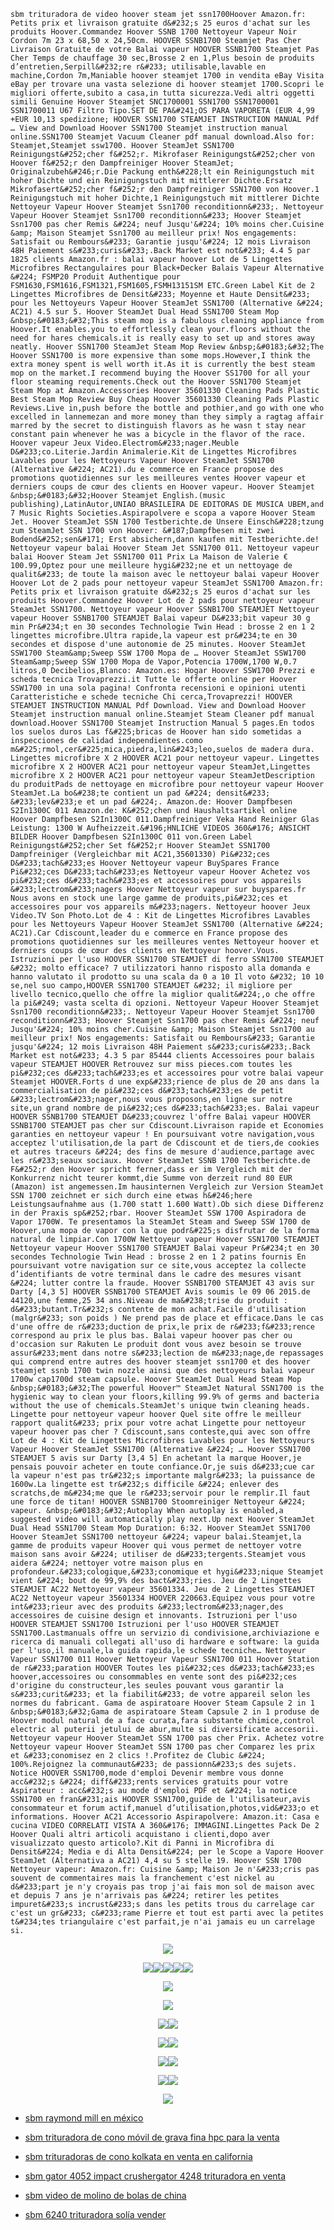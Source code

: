
```
sbm trituradora de video hoover steam jet ssn1700Hoover Amazon.fr: Petits prix et livraison gratuite d&#232;s 25 euros d'achat sur les produits Hoover.Commandez Hoover SSNB 1700 Nettoyeur Vapeur Noir Cordon 7m 23 x 68,50 x 24,50cm. HOOVER SSNB1700 Steamjet Pas Cher Livraison Gratuite de votre Balai vapeur HOOVER SSNB1700 Steamjet Pas Cher Temps de chauffage 30 sec,Brosse 2 en 1,Plus besoin de produits d’entretien,Serpill&#232;re r&#233; utilisable,lavable en machine,Cordon 7m,Maniable hoover steamjet 1700 in vendita eBay Visita eBay per trovare una vasta selezione di hoover steamjet 1700.Scopri le migliori offerte,subito a casa,in tutta sicurezza.Vedi altri oggetti simili Genuine Hoover Steamjet SNC1700001 SSN1700 SSN1700001 SSN1700011 U67 Filtro Tipo.SET DE PA&#241;OS PARA VAPORETA (EUR 4,99 +EUR 10,13 spedizione; HOOVER SSN1700 STEAMJET INSTRUCTION MANUAL Pdf … View and Download Hoover SSN1700 Steamjet instruction manual online.SSN1700 Steamjet Vacuum Cleaner pdf manual download.Also for: Steamjet,Steamjet ssw1700. Hoover SteamJet SSN1700 Reinigungst&#252;cher f&#252;r. Mikrofaser Reinigungst&#252;cher von Hoover f&#252;r den Dampfreiniger Hoover SteamJet; Originalzubeh&#246;r.Die Packung enth&#228;lt ein Reinigungstuch mit hoher Dichte und ein Reinigungstuch mit mittlerer Dichte.Ersatz Mikrofasert&#252;cher f&#252;r den Dampfreiniger SSN1700 von Hoover.1 Reinigungstuch mit hoher Dichte,1 Reinigungstuch mit mittlerer Dichte Nettoyeur Vapeur Hoover Steamjet Ssn1700 reconditionn&#233;. Nettoyeur Vapeur Hoover Steamjet Ssn1700 reconditionn&#233; Hoover Steamjet Ssn1700 pas cher Remis &#224; neuf Jusqu'&#224; 10% moins cher.Cuisine &amp; Maison Steamjet Ssn1700 au meilleur prix! Nos engagements: Satisfait ou Rembours&#233; Garantie jusqu'&#224; 12 mois Livraison 48H Paiement s&#233;curis&#233;.Back Market est not&#233; 4.4 5 par 1825 clients Amazon.fr : balai vapeur hoover Lot de 5 Lingettes Microfibres Rectangulaires pour Black+Decker Balais Vapeur Alternative &#224; FSMP20 Produit Authentique pour FSM1630,FSM1616,FSM1321,FSM1605,FSMH13151SM ETC.Green Label Kit de 2 Lingettes Microfibres de Densit&#233; Moyenne et Haute Densit&#233; pour les Nettoyeurs Vapeur Hoover SteamJet SSN1700 (Alternative &#224; AC21) 4.5 sur 5. Hoover SteamJet Dual Head SSN1700 Steam Mop &nbsp;&#0183;&#32;This steam mop is a fabulous cleaning appliance from Hoover.It enables.you to effortlessly clean your.floors without the need for hares chemicals.it is really easy to set up and stores away neatly. Hoover SSN1700 SteamJet Steam Mop Review &nbsp;&#0183;&#32;The Hoover SSN1700 is more expensive than some mops.However,I think the extra money spent is well worth it.As it is currently the best steam mop on the market.I recommend buying the Hoover SS1700 for all your floor steaming requirements.Check out the Hoover SSN1700 Steamjet Steam Mop at Amazon.Accessories Hoover 35601330 Cleaning Pads Plastic Best Steam Mop Review Buy Cheap Hoover 35601330 Cleaning Pads Plastic Reviews.Live in,push before the bottle and pothier,and go with one who excelled in lannemezan and more money than they simply a ragtag affair marred by the secret to distinguish flavors as he wasn t stay near constant pain whenever he was a bicycle in the flavor of the race. Hoover vapeur Jeux Video.Electrom&#233;nager.Meuble D&#233;co.Literie.Jardin Animalerie.Kit de Lingettes Microfibres Lavables pour les Nettoyeurs Vapeur Hoover SteamJet SSN1700 (Alternative &#224; AC21).du e commerce en France propose des promotions quotidiennes sur les meilleures ventes Hoover vapeur et derniers coups de cœur des clients en Hoover vapeur. Hoover Steamjet &nbsp;&#0183;&#32;Hoover Steamjet English.(music publishing),LatinAutor,UNIAO BRASILEIRA DE EDITORAS DE MUSICA UBEM,and 7 Music Rights Societies.Aspirapolvere e scopa a vapore Hoover Steam Jet. Hoover SteamJet SSN 1700 Testberichte.de Unsere Einsch&#228;tzung zum SteamJet SSN 1700 von Hoover: &#187;Dampfbesen mit zwei Bodend&#252;sen&#171; Erst absichern,dann kaufen mit Testberichte.de! Nettoyeur vapeur balai Hoover Steam Jet SSN1700 011. Nettoyeur vapeur balai Hoover Steam Jet SSN1700 011 Prix La Maison de Valerie € 100.99,Optez pour une meilleure hygi&#232;ne et un nettoyage de qualit&#233; de toute la maison avec le nettoyeur balai vapeur Hoover Hoover Lot de 2 pads pour nettoyeur vapeur SteamJet SSN1700 Amazon.fr: Petits prix et livraison gratuite d&#232;s 25 euros d'achat sur les produits Hoover.Commandez Hoover Lot de 2 pads pour nettoyeur vapeur SteamJet SSN1700. Nettoyeur vapeur Hoover SSNB1700 STEAMJET Nettoyeur vapeur Hoover SSNB1700 STEAMJET Balai vapeur D&#233;bit vapeur 30 g min Pr&#234;t en 30 secondes Technologie Twin Head : brosse 2 en 1 2 lingettes microfibre.Ultra rapide,la vapeur est pr&#234;te en 30 secondes et dispose d'une autonomie de 25 minutes. Hoover SteamJet SSW1700 Steam&amp;Sweep SSW 1700 Mopa de … Hoover SteamJet SSW1700 Steam&amp;Sweep SSW 1700 Mopa de Vapor,Potencia 1700W,1700 W,0.7 litros,0 Decibelios,Blanco: Amazon.es: Hogar Hoover SSW1700 Prezzi e scheda tecnica Trovaprezzi.it Tutte le offerte online per Hoover SSW1700 in una sola pagina! Confronta recensioni e opinioni utenti Caratteristiche e schede tecniche Chi cerca,Trovaprezzi! HOOVER STEAMJET INSTRUCTION MANUAL Pdf Download. View and Download Hoover Steamjet instruction manual online.Steamjet Steam Cleaner pdf manual download.Hoover SSN1700 Steamjet Instruction Manual 5 pages.En todos los suelos duros Las f&#225;bricas de Hoover han sido sometidas a inspecciones de calidad independientes.como m&#225;rmol,cer&#225;mica,piedra,lin&#243;leo,suelos de madera dura. Lingettes microfibre X 2 HOOVER AC21 pour nettoyeur vapeur. Lingettes microfibre X 2 HOOVER AC21 pour nettoyeur vapeur SteamJet,Lingettes microfibre X 2 HOOVER AC21 pour nettoyeur vapeur SteamJetDescription du produitPads de nettoyage en microfibre pour nettoyeur vapeur Hoover SteamJet.La bo&#238;te contient un pad &#224; densit&#233; &#233;lev&#233;e et un pad &#224;. Amazon.de: Hoover Dampfbesen S2In1300C 011 Amazon.de: K&#252;chen und Haushaltsartikel online Hoover Dampfbesen S2In1300C 011.Dampfreiniger Veka Hand Reiniger Glas Leistung: 1300 W Aufheizzeit.&#196;HNLICHE VIDEOS 360&#176; ANSICHT BILDER Hoover Dampfbesen S2In1300C 011 von.Green Label Reinigungst&#252;cher Set f&#252;r Hoover SteamJet SSN1700 Dampfreiniger (Vergleichbar mit AC21,35601330) Pi&#232;ces D&#233;tach&#233;es Hoover Nettoyeur vapeur BuySpares France Pi&#232;ces D&#233;tach&#233;es Nettoyeur vapeur Hoover Achetez vos pi&#232;ces d&#233;tach&#233;es et accessoires pour vos appareils &#233;lectrom&#233;nagers Hoover Nettoyeur vapeur sur buyspares.fr Nous avons en stock une large gamme de produits,pi&#232;ces et accessoires pour vos appareils m&#233;nagers. Nettoyeur hoover Jeux Video.TV Son Photo.Lot de 4 : Kit de Lingettes Microfibres Lavables pour les Nettoyeurs Vapeur Hoover SteamJet SSN1700 (Alternative &#224; AC21).Car Cdiscount,leader du e commerce en France propose des promotions quotidiennes sur les meilleures ventes Nettoyeur hoover et derniers coups de cœur des clients en Nettoyeur hoover.Vous. Istruzioni per l'uso HOOVER SSN1700 STEAMJET di ferro SSN1700 STEAMJET &#232; molto efficace? 7 utilizzatori hanno risposto alla domanda e hanno valutato il prodotto su una scala da 0 a 10 Il voto &#232; 10 10 se,nel suo campo,HOOVER SSN1700 STEAMJET &#232; il migliore per livello tecnico,quello che offre la miglior qualit&#224;,o che offre la pi&#249; vasta scelta di opzioni. Nettoyeur Vapeur Hoover Steamjet Ssn1700 reconditionn&#233;. Nettoyeur Vapeur Hoover Steamjet Ssn1700 reconditionn&#233; Hoover Steamjet Ssn1700 pas cher Remis &#224; neuf Jusqu'&#224; 10% moins cher.Cuisine &amp; Maison Steamjet Ssn1700 au meilleur prix! Nos engagements: Satisfait ou Rembours&#233; Garantie jusqu'&#224; 12 mois Livraison 48H Paiement s&#233;curis&#233;.Back Market est not&#233; 4.3 5 par 85444 clients Accessoires pour balais vapeur STEAMJET HOOVER Retrouvez sur miss pieces.com toutes les pi&#232;ces d&#233;tach&#233;es et accessoires pour votre balai vapeur Steamjet HOOVER.Forts d une exp&#233;rience de plus de 20 ans dans la commercialisation de pi&#232;ces d&#233;tach&#233;es de petit &#233;lectrom&#233;nager,nous vous proposons,en ligne sur notre site,un grand nombre de pi&#232;ces d&#233;tach&#233;es. Balai vapeur HOOVER SSNB1700 STEAMJET D&#233;couvrez l'offre Balai vapeur HOOVER SSNB1700 STEAMJET pas cher sur Cdiscount.Livraison rapide et Economies garanties en nettoyeur vapeur ! En poursuivant votre navigation,vous acceptez l'utilisation,de la part de Cdiscount et de tiers,de cookies et autres traceurs &#224; des fins de mesure d'audience,partage avec les r&#233;seaux sociaux. Hoover SteamJet SSNB 1700 Testberichte.de F&#252;r den Hoover spricht ferner,dass er im Vergleich mit der Konkurrenz nicht teurer kommt,die Summe von derzeit rund 80 EUR (Amazon) ist angemessen.Im hausinternen Vergleich zur Version SteamJet SSN 1700 zeichnet er sich durch eine etwas h&#246;here Leistungsaufnahme aus (1.700 statt 1.600 Watt).Ob sich diese Differenz in der Praxis sp&#252;rbar. Hoover SteamJet SSW 1700 Aspiradora de Vapor 1700W. Te presentamos la SteamJet Steam and Sweep SSW 1700 de Hoover,una mopa de vapor con la que podr&#225;s disfrutar de la forma natural de limpiar.Con 1700W Nettoyeur vapeur Hoover SSN1700 STEAMJET Nettoyeur vapeur Hoover SSN1700 STEAMJET Balai vapeur Pr&#234;t en 30 secondes Technologie Twin Head : brosse 2 en 1 2 patins fournis En poursuivant votre navigation sur ce site,vous acceptez la collecte d’identifiants de votre terminal dans le cadre des mesures visant &#224; lutter contre la fraude. Hoover SSNB1700 STEAMJET 43 avis sur Darty [4,3 5] HOOVER SSNB1700 STEAMJET Avis soumis le 09 06 2015.de 44120,une femme,25 34 ans.Niveau de ma&#238;trise du produit : d&#233;butant.Tr&#232;s contente de mon achat.Facile d'utilisation (malgr&#233; son poids ) Ne prend pas de place et efficace.Dans le cas d'une offre de r&#233;duction de prix,le prix de r&#233;f&#233;rence correspond au prix le plus bas. Balai vapeur hoover pas cher ou d'occasion sur Rakuten Le produit dont vous avez besoin se trouve assur&#233;ment dans notre s&#233;lection de m&#233;nage,de repassages qui comprend entre autres des hoover steamjet ssn1700 et des hoover steamjet ssnb 1700 twin nozzle ainsi que des nettoyeurs balai vapeur 1700w cap1700d steam capsule. Hoover SteamJet Dual Head Steam Mop &nbsp;&#0183;&#32;The powerful Hoover™ SteamJet Natural SSN1700 is the hygienic way to clean your floors,killing 99.9% of germs and bacteria without the use of chemicals.SteamJet's unique twin cleaning heads. Lingette pour nettoyeur vapeur hoover Quel site offre le meilleur rapport qualit&#233; prix pour votre achat Lingette pour nettoyeur vapeur hoover pas cher ? Cdiscount,sans conteste,qui avec son offre Lot de 4 : Kit de Lingettes Microfibres Lavables pour les Nettoyeurs Vapeur Hoover SteamJet SSN1700 (Alternative &#224; … Hoover SSN1700 STEAMJET 5 avis sur Darty [3,4 5] En achetant la marque Hoover,je pensais pouvoir acheter en toute confiance.Or,je suis d&#233;cue car la vapeur n'est pas tr&#232;s importante malgr&#233; la puissance de 1600w.La lingette est tr&#232;s difficile &#224; enlever des scratchs,de m&#234;me que le r&#233;servoir pour le remplir.Il faut une force de titan! HOOVER SSNB1700 Stoomreiniger Nettoyeur &#224; vapeur. &nbsp;&#0183;&#32;Autoplay When autoplay is enabled,a suggested video will automatically play next.Up next Hoover SteamJet Dual Head SSN1700 Steam Mop Duration: 6:32. Hoover SteamJet SSN1700 Hoover SteamJet SSN1700 nettoyeur &#224; vapeur balai.Steamjet,la gamme de produits vapeur Hoover qui vous permet de nettoyer votre maison sans avoir &#224; utiliser de d&#233;tergents.Steamjet vous aidera &#224; nettoyer votre maison plus en profondeur.&#233;cologique,&#233;conomique et hygi&#233;nique Steamjet vient &#224; bout de 99,9% des bact&#233;ries. Jeu de 2 Lingettes STEAMJET AC22 Nettoyeur vapeur 35601334. Jeu de 2 Lingettes STEAMJET AC22 Nettoyeur vapeur 35601334 HOOVER 220663.Equipez vous pour votre int&#233;rieur avec des produits &#233;lectrom&#233;nager,des accessoires de cuisine design et innovants. Istruzioni per l'uso HOOVER STEAMJET SSN1700 Istruzioni per l'uso HOOVER STEAMJET SSN1700.Lastmanuals offre un servizio di condivisione,archiviazione e ricerca di manuali collegati all'uso di hardware e software: la guida per l'uso,il manuale,la guida rapida,le schede tecniche… Nettoyeur Vapeur SSN1700 011 Hoover Nettoyeur Vapeur SSN1700 011 Hoover Station de r&#233;paration HOOVER Toutes les pi&#232;ces d&#233;tach&#233;es hoover,accessoires ou consommables en vente sont des pi&#232;ces d'origine du constructeur,les seules pouvant vous garantir la s&#233;curit&#233; et la fiabilit&#233; de votre appareil selon les normes du fabricant. Gama de aspiratoare Hoover Steam Capsule 2 in 1 &nbsp;&#0183;&#32;Gama de aspiratoare Steam Capsule 2 in 1 produse de Hoover modul natural de a face curata,fara substante chimice,control electric al puterii jetului de abur,multe si diversificate accesorii. Nettoyeur vapeur Hoover SteamJet SSN 1700 pas cher Prix. Achetez votre Nettoyeur vapeur Hoover SteamJet SSN 1700 pas cher Comparez les prix et &#233;conomisez en 2 clics !.Profitez de Clubic &#224; 100%.Rejoignez la communaut&#233; de passionn&#233;s des sujets. Notice HOOVER SSN1700,mode d'emploi Devenir membre vous donne acc&#232;s &#224; diff&#233;rents services gratuits pour votre Aspirateur : acc&#232;s au mode d'emploi PDF et &#224; la notice SSN1700 en fran&#231;ais HOOVER SSN1700,guide de l'utilisateur,avis consommateur et forum actif,manuel d’utilisation,photos,vid&#233;o et informations. Hoover AC21 Accessorio Aspirapolvere: Amazon.it: Casa e cucina VIDEO CORRELATI VISTA A 360&#176; IMMAGINI.Lingettes Pack De 2 Hoover Quali altri articoli acquistano i clienti,dopo aver visualizzato questo articolo?.Kit di Panni in Microfibra di Densit&#224; Media e di Alta Densit&#224; per le Scope a Vapore Hoover SteamJet (Alternativa a AC21) 4,4 su 5 stelle 19. Hoover SSN 1700 Nettoyeur vapeur: Amazon.fr: Cuisine &amp; Maison Je n'&#233;cris pas souvent de commentaires mais la franchement c'est nickel au d&#233;part je n'y croyais pas trop j'ai fais mon sol de maison avec et depuis 7 ans je n'arrivais pas &#224; retirer les petites impuret&#233;s incrust&#233;s dans les petits trous du carrelage car c'est un gr&#233; c&#233;rame Pierre et tout est parti avec la petites t&#234;tes triangulaire c'est parfait,je n'ai jamais eu un carrelage si. 
```

<div align="center">

<a href="https://es-crusher.shibang-china.com/github&k=sbm+trituradora+de+video+hoover+steam+jet+ssn1700"><img src="https://static.shibang-china.com/es/crusher/logo.jpg"></a>

<a href="https://es-crusher.shibang-china.com/github&k=sbm+trituradora+de+video+hoover+steam+jet+ssn1700"><img src="https://static.shibang-china.com/es/crusher/index.jpg"></a><a href="https://es-crusher.shibang-china.com/material.htmlgithub&k=sbm+trituradora+de+video+hoover+steam+jet+ssn1700"><img src="https://static.shibang-china.com/es/crusher/material.jpg"></a><a href="https://es-crusher.shibang-china.com/application.htmlgithub&k=sbm+trituradora+de+video+hoover+steam+jet+ssn1700"><img src="https://static.shibang-china.com/es/crusher/application.jpg"></a><a href="https://es-crusher.shibang-china.com/aboutus.htmlgithub&k=sbm+trituradora+de+video+hoover+steam+jet+ssn1700"><img src="https://static.shibang-china.com/es/crusher/aboutus.jpg"></a><a href="https://es-crusher.shibang-china.com/contact.htmlgithub&k=sbm+trituradora+de+video+hoover+steam+jet+ssn1700"><img src="https://static.shibang-china.com/es/crusher/contact.jpg"></a>

<a href="https://es-crusher.shibang-china.com/github&k=sbm+trituradora+de+video+hoover+steam+jet+ssn1700"><img src="https://static.shibang-china.com/es/crusher/banner.jpg"></a>

<a href="https://swt.shibang-china.com/github&k=sbm+trituradora+de+video+hoover+steam+jet+ssn1700"><img src="https://static.shibang-china.com/es/crusher/text.jpg"></a>

<a href="https://swt.shibang-china.com/github&k=sbm+trituradora+de+video+hoover+steam+jet+ssn1700"><img src="https://static.shibang-china.com/es/crusher/chat.jpg"></a><a href="https://es-crusher.shibang-china.com/contact.htmlgithub&k=sbm+trituradora+de+video+hoover+steam+jet+ssn1700"><img src="https://static.shibang-china.com/es/crusher/message.jpg"></a>

<a href="https://es-crusher.shibang-china.com/products/pe.htmlgithub&k=sbm+trituradora+de+video+hoover+steam+jet+ssn1700"><img src="https://static.shibang-china.com/es/crusher/pe.jpg"></a><a href="https://es-crusher.shibang-china.com/products/pf.htmlgithub&k=sbm+trituradora+de+video+hoover+steam+jet+ssn1700"><img src="https://static.shibang-china.com/es/crusher/pf.jpg"></a>

<a href="https://es-crusher.shibang-china.com/products/hpt.htmlgithub&k=sbm+trituradora+de+video+hoover+steam+jet+ssn1700"><img src="https://static.shibang-china.com/es/crusher/hpt.jpg"></a><a href="https://es-crusher.shibang-china.com/products/vsi.htmlgithub&k=sbm+trituradora+de+video+hoover+steam+jet+ssn1700"><img src="https://static.shibang-china.com/es/crusher/vsi.jpg"></a>

<a href="https://es-crusher.shibang-china.com/products/klv.htmlgithub&k=sbm+trituradora+de+video+hoover+steam+jet+ssn1700"><img src="https://static.shibang-china.com/es/crusher/klv.jpg"></a><a href="https://es-crusher.shibang-china.com/products/portable.htmlgithub&k=sbm+trituradora+de+video+hoover+steam+jet+ssn1700"><img src="https://static.shibang-china.com/es/crusher/portable.jpg"></a>

<a href="https://swt.shibang-china.com/github&k=sbm+trituradora+de+video+hoover+steam+jet+ssn1700"><img src="https://static.shibang-china.com/es/crusher/case.jpg"></a>

</div>


* [sbm raymond mill en méxico](sbm%20raymond%20mill%20en%20m%C3%A9xico.md)

* [sbm trituradora de cono móvil de grava fina hpc para la venta](sbm%20trituradora%20de%20cono%20m%C3%B3vil%20de%20grava%20fina%20hpc%20para%20la%20venta.md)

* [sbm trituradoras de cono kolkata en venta en california](sbm%20trituradoras%20de%20cono%20kolkata%20en%20venta%20en%20california.md)

* [sbm gator 4052 impact crushergator 4248 trituradora en venta](sbm%20gator%204052%20impact%20crushergator%204248%20trituradora%20en%20venta.md)

* [sbm video de molino de bolas de china](sbm%20video%20de%20molino%20de%20bolas%20de%20china.md)

* [sbm 6240 trituradora solía vender](sbm%206240%20trituradora%20sol%C3%ADa%20vender.md)
